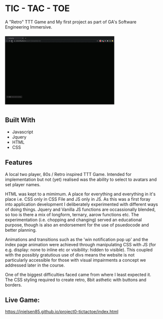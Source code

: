 # TIC - TAC - TOE

A "Retro" TTT Game and My first project as part of GA's Software Engineering Immersive. 

![Tic Tac Toe Gif](TTT.gif)

## Built With
* Javascript
* Jquery
* HTML
* CSS

## Features
A local two player, 80s / Retro inspired TTT Game.  Intended for implementation but not (yet) realised was the ability to select to avatars and set player names. 

HTML was kept to a mimimum.  A place for everything and everything in it's place i.e. CSS only in CSS File and JS only in JS.  As this was a first foray into application development I deliberately experimented with different ways of doing things.  Jquery and Vanilla JS functions are occassionally blended, so too is there a mix of longform, ternary, aarow functions etc.  The experimentation (i.e. chopping and changing) served an educational purpose, though is also an endorsement for the use of psuedocode and better planning. 

Animations and transitions such as the 'win notification pop up' and the index page animation were achieved through manipulating CSS with JS (for e.g. display: none to inline etc  or visibility: hidden to visible).  This coupled with the possibly gratutious use of divs means the website is not particularly accessible for those with visual impairments a concept we addressed later in the course.  

One of the biggest difficulties faced came from where I least expected it.  The CSS styling required to create retro, 8bit asthetic with buttons and borders.  

## Live Game:
https://jnielsen85.github.io/project0-tictactoe/index.html

